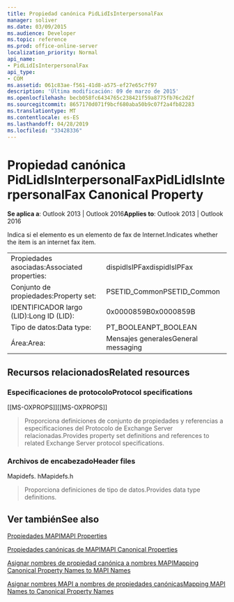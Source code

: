 ```yaml
---
title: Propiedad canónica PidLidIsInterpersonalFax
manager: soliver
ms.date: 03/09/2015
ms.audience: Developer
ms.topic: reference
ms.prod: office-online-server
localization_priority: Normal
api_name:
- PidLidIsInterpersonalFax
api_type:
- COM
ms.assetid: 061c83ae-f561-41d8-a575-ef27e65c7f97
description: 'Última modificación: 09 de marzo de 2015'
ms.openlocfilehash: becb058fc6434765c238421f59a8775fb76c2d2f
ms.sourcegitcommit: 8657170d071f9bcf680aba50b9c07f2a4fb82283
ms.translationtype: MT
ms.contentlocale: es-ES
ms.lasthandoff: 04/28/2019
ms.locfileid: "33428336"
---
```

# <a name="pidlidisinterpersonalfax-canonical-property"></a><span data-ttu-id="e98d2-103">Propiedad canónica PidLidIsInterpersonalFax</span><span class="sxs-lookup"><span data-stu-id="e98d2-103">PidLidIsInterpersonalFax Canonical Property</span></span>

  
  
<span data-ttu-id="e98d2-104">**Se aplica a**: Outlook 2013 | Outlook 2016</span><span class="sxs-lookup"><span data-stu-id="e98d2-104">**Applies to**: Outlook 2013 | Outlook 2016</span></span> 
  
<span data-ttu-id="e98d2-105">Indica si el elemento es un elemento de fax de Internet.</span><span class="sxs-lookup"><span data-stu-id="e98d2-105">Indicates whether the item is an internet fax item.</span></span>
  
|||
|:-----|:-----|
|<span data-ttu-id="e98d2-106">Propiedades asociadas:</span><span class="sxs-lookup"><span data-stu-id="e98d2-106">Associated properties:</span></span>  <br/> |<span data-ttu-id="e98d2-107">dispidIsIPFax</span><span class="sxs-lookup"><span data-stu-id="e98d2-107">dispidIsIPFax</span></span>  <br/> |
|<span data-ttu-id="e98d2-108">Conjunto de propiedades:</span><span class="sxs-lookup"><span data-stu-id="e98d2-108">Property set:</span></span>  <br/> |<span data-ttu-id="e98d2-109">PSETID_Common</span><span class="sxs-lookup"><span data-stu-id="e98d2-109">PSETID_Common</span></span>  <br/> |
|<span data-ttu-id="e98d2-110">IDENTIFICADOR largo (LID):</span><span class="sxs-lookup"><span data-stu-id="e98d2-110">Long ID (LID):</span></span>  <br/> |<span data-ttu-id="e98d2-111">0x0000859B</span><span class="sxs-lookup"><span data-stu-id="e98d2-111">0x0000859B</span></span>  <br/> |
|<span data-ttu-id="e98d2-112">Tipo de datos:</span><span class="sxs-lookup"><span data-stu-id="e98d2-112">Data type:</span></span>  <br/> |<span data-ttu-id="e98d2-113">PT_BOOLEAN</span><span class="sxs-lookup"><span data-stu-id="e98d2-113">PT_BOOLEAN</span></span>  <br/> |
|<span data-ttu-id="e98d2-114">Área:</span><span class="sxs-lookup"><span data-stu-id="e98d2-114">Area:</span></span>  <br/> |<span data-ttu-id="e98d2-115">Mensajes generales</span><span class="sxs-lookup"><span data-stu-id="e98d2-115">General messaging</span></span>  <br/> |
   
## <a name="related-resources"></a><span data-ttu-id="e98d2-116">Recursos relacionados</span><span class="sxs-lookup"><span data-stu-id="e98d2-116">Related resources</span></span>

### <a name="protocol-specifications"></a><span data-ttu-id="e98d2-117">Especificaciones de protocolo</span><span class="sxs-lookup"><span data-stu-id="e98d2-117">Protocol specifications</span></span>

<span data-ttu-id="e98d2-118">[[MS-OXPROPS]]</span><span class="sxs-lookup"><span data-stu-id="e98d2-118">[[MS-OXPROPS]]</span></span> 
  
> <span data-ttu-id="e98d2-119">Proporciona definiciones de conjunto de propiedades y referencias a especificaciones del Protocolo de Exchange Server relacionadas.</span><span class="sxs-lookup"><span data-stu-id="e98d2-119">Provides property set definitions and references to related Exchange Server protocol specifications.</span></span>
    
### <a name="header-files"></a><span data-ttu-id="e98d2-120">Archivos de encabezado</span><span class="sxs-lookup"><span data-stu-id="e98d2-120">Header files</span></span>

<span data-ttu-id="e98d2-121">Mapidefs. h</span><span class="sxs-lookup"><span data-stu-id="e98d2-121">Mapidefs.h</span></span>
  
> <span data-ttu-id="e98d2-122">Proporciona definiciones de tipo de datos.</span><span class="sxs-lookup"><span data-stu-id="e98d2-122">Provides data type definitions.</span></span>
    
## <a name="see-also"></a><span data-ttu-id="e98d2-123">Ver también</span><span class="sxs-lookup"><span data-stu-id="e98d2-123">See also</span></span>



[<span data-ttu-id="e98d2-124">Propiedades MAPI</span><span class="sxs-lookup"><span data-stu-id="e98d2-124">MAPI Properties</span></span>](mapi-properties.md)
  
[<span data-ttu-id="e98d2-125">Propiedades canónicas de MAPI</span><span class="sxs-lookup"><span data-stu-id="e98d2-125">MAPI Canonical Properties</span></span>](mapi-canonical-properties.md)
  
[<span data-ttu-id="e98d2-126">Asignar nombres de propiedad canónica a nombres MAPI</span><span class="sxs-lookup"><span data-stu-id="e98d2-126">Mapping Canonical Property Names to MAPI Names</span></span>](mapping-canonical-property-names-to-mapi-names.md)
  
[<span data-ttu-id="e98d2-127">Asignar nombres MAPI a nombres de propiedades canónicas</span><span class="sxs-lookup"><span data-stu-id="e98d2-127">Mapping MAPI Names to Canonical Property Names</span></span>](mapping-mapi-names-to-canonical-property-names.md)

